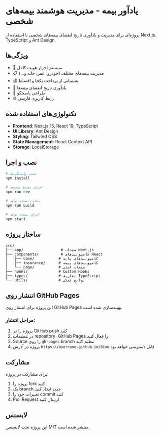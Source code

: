 # یادآور بیمه - مدیریت هوشمند بیمه‌های شخصی

پروژه‌ای برای مدیریت و یادآوری تاریخ انقضای بیمه‌های شخصی با استفاده از Next.js، TypeScript و Ant Design.

## ویژگی‌ها

- 🔐 سیستم احراز هویت کامل
- 📋 مدیریت بیمه‌های مختلف (خودرو، عمر، خانه و...)
- 💰 پشتیبانی از پرداخت یکجا و اقساط
- 📅 یادآوری تاریخ انقضای بیمه‌ها
- 📱 طراحی پاسخگو
- 🌐 رابط کاربری فارسی

## تکنولوژی‌های استفاده شده

- **Frontend**: Next.js 15, React 19, TypeScript
- **UI Library**: Ant Design
- **Styling**: Tailwind CSS
- **State Management**: React Context API
- **Storage**: LocalStorage

## نصب و اجرا

```bash
# نصب وابستگی‌ها
npm install

# اجرای محیط توسعه
npm run dev

# ساخت نسخه تولید
npm run build

# اجرای نسخه تولید
npm start
```

## ساختار پروژه

```
src/
├── app/                 # صفحات Next.js
├── components/          # کامپوننت‌های React
│   ├── base/           # کامپوننت‌های پایه
│   ├── insurance/      # کامپوننت‌های بیمه
│   └── page/           # صفحات اصلی
├── hooks/              # Custom Hooks
├── types/              # تعاریف TypeScript
└── utils/              # توابع کمکی
```

## انتشار روی GitHub Pages

این پروژه برای انتشار روی GitHub Pages بهینه‌سازی شده است.

### مراحل انتشار:

1. پروژه را در GitHub push کنید
2. در تنظیمات repository، GitHub Pages را فعال کنید
3. Source را روی `gh-pages` branch تنظیم کنید
4. پروژه در آدرس `https://username.github.io/Bime` قابل دسترسی خواهد بود

## مشارکت

برای مشارکت در پروژه:

1. پروژه را fork کنید
2. یک branch جدید ایجاد کنید
3. تغییرات خود را commit کنید
4. Pull Request ارسال کنید

## لایسنس

این پروژه تحت لایسنس MIT منتشر شده است.
